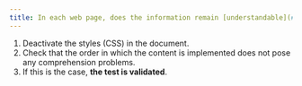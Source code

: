 ```yaml
---
title: In each web page, does the information remain [understandable](#comprehensible-reading-order) when the [style sheets](#style-sheet) are deactivated?
---
```


1. Deactivate the styles (CSS) in the document.
2. Check that the order in which the content is implemented does not pose any comprehension problems.
3. If this is the case, **the test is validated**.
